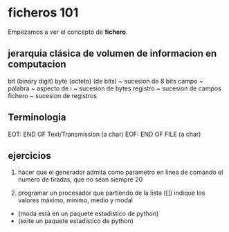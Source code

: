 # ficheros 101

Empezamos a ver el concepto de **fichero**.

## jerarquia clásica de volumen de informacion en computacion

bit (binary digit)
    byte (octeto) (de bits) ~ sucesion de 8 bits
        campo ~ palabra ~ aspecto de i ~ sucesion de bytes
            registro ~ sucesion de campos
                fichero ~ sucesion de registros


## Terminologia

EOT: END OF Text/Transmission (a char)
EOF: END OF FILE (a char)



## ejercicios


1. hacer que el generador admita como parametro en linea de comando el numero de tiradas, que no sean siempre 20

2. programar un procesador que partiendo de la lista ([]) indique los valores máximo, minimo, medio y modal 

- (moda está en un paquete estadistico de python)
- (exite un paquete estadistico de python)









